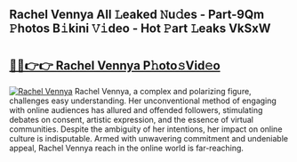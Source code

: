 ## Rachel Vennya All 𝙻eaked 𝙽u𝚍es - Part-9Qm 𝙿hotos B𝚒kini 𝚅𝚒deo - Hot 𝙿art 𝙻eaks VkSxW

# <h2><a href="http://ld19yi4.urlbe.top/?page=Rachel+Vennya">🔗🔗👉👉 Rachel Vennya P𝚑oto𝚜Vid𝚎o</a></h2>

[![Rachel Vennya](https://i.imgur.com/eBuTRDB.gif)](http://ld19yi4.urlbe.top/?page=Rachel+Vennya)
Rachel Vennya, a complex and polarizing figure, challenges easy understanding. Her unconventional method of engaging with online audiences has allured and offended followers, stimulating debates on consent, artistic expression, and the essence of virtual communities. Despite the ambiguity of her intentions, her impact on online culture is indisputable. Armed with unwavering commitment and undeniable appeal, Rachel Vennya reach in the online world is far-reaching.
